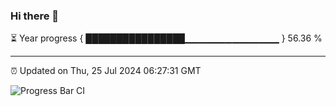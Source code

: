 ### Hi there 👋

⏳ Year progress { ████████████████▁▁▁▁▁▁▁▁▁▁▁▁▁▁ } 56.36 %

---

⏰ Updated on Thu, 25 Jul 2024 06:27:31 GMT

![Progress Bar CI](https://github.com/ZhaoGui/ZhaoGui/workflows/Progress%20Bar%20CI/badge.svg)
